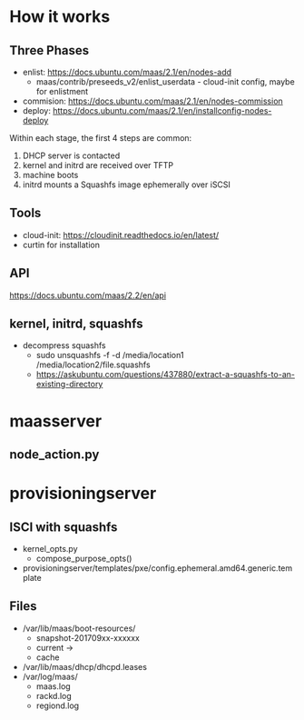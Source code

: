 # How it works
## Three Phases
* enlist: https://docs.ubuntu.com/maas/2.1/en/nodes-add
  *  maas/contrib/preseeds_v2/enlist_userdata - cloud-init config, maybe for enlistment
* commision: https://docs.ubuntu.com/maas/2.1/en/nodes-commission 
* deploy: https://docs.ubuntu.com/maas/2.1/en/installconfig-nodes-deploy

Within each stage, the first 4 steps are common:
1. DHCP server is contacted
2. kernel and initrd are received over TFTP
3. machine boots
4. initrd mounts a Squashfs image ephemerally over iSCSI

## Tools
* cloud-init: https://cloudinit.readthedocs.io/en/latest/
* curtin for installation

## API
https://docs.ubuntu.com/maas/2.2/en/api

## kernel, initrd, squashfs
* decompress squashfs
  *  sudo unsquashfs -f -d /media/location1 /media/location2/file.squashfs
  * https://askubuntu.com/questions/437880/extract-a-squashfs-to-an-existing-directory


# maasserver
##  node_action.py

# provisioningserver

## ISCI with squashfs
* kernel_opts.py
  * compose_purpose_opts()
* provisioningserver/templates/pxe/config.ephemeral.amd64.generic.template

## Files
* /var/lib/maas/boot-resources/
  * snapshot-201709xx-xxxxxx
  * current -> 
  * cache
* /var/lib/maas/dhcp/dhcpd.leases
* /var/log/maas/
  * maas.log
  * rackd.log
  * regiond.log
